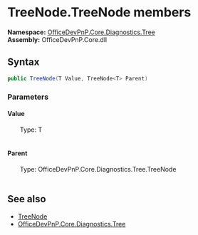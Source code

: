 # TreeNode.TreeNode members 
  

**Namespace:** [OfficeDevPnP.Core.Diagnostics.Tree](OfficeDevPnP.Core.Diagnostics.Tree.md)  
**Assembly:** OfficeDevPnP.Core.dll  
## Syntax
```C#
public TreeNode(T Value, TreeNode<T> Parent)
```
### Parameters
#### Value  
&emsp;&emsp;Type: T  
&emsp;&emsp;  


#### Parent  
&emsp;&emsp;Type: OfficeDevPnP.Core.Diagnostics.Tree.TreeNode<T>  
&emsp;&emsp;  


## See also
- [TreeNode](OfficeDevPnP.Core.Diagnostics.Tree.TreeNode.md)
- [OfficeDevPnP.Core.Diagnostics.Tree](OfficeDevPnP.Core.Diagnostics.Tree.md)
